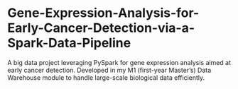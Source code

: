 # Gene-Expression-Analysis-for-Early-Cancer-Detection-via-a-Spark-Data-Pipeline
A big data project leveraging PySpark for gene expression analysis aimed at early cancer detection. Developed in my M1 (first-year Master’s) Data Warehouse module to handle large-scale biological data efficiently.
